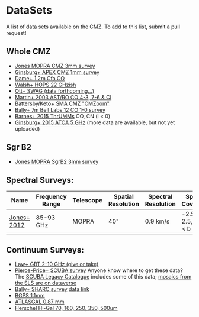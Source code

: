 # DataSets
A list of data sets available on the CMZ.  To add to this list, submit a pull request!

## Whole CMZ

 * [Jones MOPRA CMZ 3mm survey](http://newt.phys.unsw.edu.au/mopracmz/)
 * [Ginsburg+ APEX CMZ 1mm survey](https://dataverse.harvard.edu/dataverse/APEX-CMZ-1mm)
 * [Dame+ 1.2m Cfa CO](https://dataverse.harvard.edu/dataset.xhtml?persistentId=hdl:10904/10006)
 * [Walsh+ HOPS 22 GHzish](http://awalsh.ivec.org/hops/public/index.php)
 * [Ott+ SWAG (data forthcoming...)](https://sites.google.com/site/atcaswag/home)
 * [Martin+ 2003 AST/RO CO 4-3, 7-6 & CI](https://www.cfa.harvard.edu/~aas/adair/www-docs/AST_RO/abc.html)
 * [Battersby/Keto+ SMA CMZ "CMZoom"](https://www.cfa.harvard.edu/sma/LargeScale/CMZ/)
 * [Bally+ 7m Bell Labs 12 CO 1-0 survey](https://figshare.com/articles/AT_A_Bell_Labs_7_m_12CO_data_Galactic_center/808624)
 * [Barnes+ 2015 ThrUMMs](http://www.astro.ufl.edu/~peterb/research/thrumms/rbank/) CO, CN (l < 0)
 * [Ginsburg+ 2015 ATCA 5 GHz](https://dataverse.harvard.edu/file.xhtml?fileId=2732144&version=1.0) (more data are available, but not yet uploaded)
 
## Sgr B2

 * [Jones MOPRA SgrB2 3mm survey](http://newt.phys.unsw.edu.au/mopracmz/survey.html#sgrb2_3mm_table)


## Spectral Surveys:
| Name | Frequency Range | Telescope | Spatial Resolution | Spectral Resolution | Spatial Coverage | Sensitivity | Named Targets | Lines |
|---|---|---|---|---|---|---|---|---|
| [Jones+ 2012](http://newt.phys.unsw.edu.au/mopracmz/)   | 85-93 GHz | MOPRA  | 40"  | 0.9 km/s  | -2.5 < l < 2.5, -0.5 < b < 0.5 | 42-83 mK/chan  | CMZ  | Lots  |


## Continuum Surveys:

 * [Law+ GBT 2-10 GHz (give or take)](https://dataverse.harvard.edu/dataset.xhtml?persistentId=doi:10.7910/DVN/28866)
 * [Pierce-Price+ SCUBA survey](http://adsabs.harvard.edu/abs/2000ApJ...545L.121P) Anyone know where to get these data?  The [SCUBA Legacy Catalogue](http://www3.cadc-ccda.hia-iha.nrc-cnrc.gc.ca/community/scubalegacy/) includes some of this data; [mosaics from the SLS are on dataverse](https://dataverse.harvard.edu/dataset.xhtml?persistentId=doi%3A10.7910%2FDVN%2FK4GWMI)
 * [Bally+ SHARC survey](http://adsabs.harvard.edu/abs/2010ApJ...721..137B) [data link](https://dataverse.harvard.edu/dataset.xhtml?persistentId=doi%3A10.7910%2FDVN%2FPOIZX0)
 * [BGPS 1.1mm](http://irsa.ipac.caltech.edu/data/BOLOCAM_GPS/images/v2/INNER_GALAXY/maps/)
 * [ATLASGAL 0.87 mm](http://atlasgal.mpifr-bonn.mpg.de/cgi-bin/ATLASGAL_DATASETS.cgi)
 * [Herschel Hi-Gal 70, 160, 250, 350, 500um](http://tools.asdc.asi.it/HiGAL.jsp)
 
